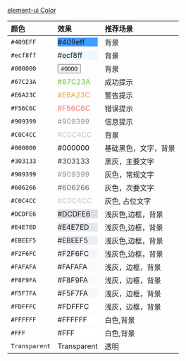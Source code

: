 [element-ui Color](https://element.eleme.cn/#/zh-CN/component/color)

颜色|效果|推荐场景
:---|:---|:---
`#409EFF`|<div style="background-color:#409eff;">#409eff</div>|背景
`#ecf8ff`|<div style="background-color:#ecf8ff;">#ecf8ff</div>|背景
`#000000`|<button style="color:#000000;">#0000</button>|背景
`#67C23A`|<font color="#67C23A">#67C23A</font>| 成功提示
`#E6A23C`|<font color="#E6A23C">#E6A23C</font>| 警告提示
`#F56C6C`|<font color="#F56C6C">#F56C6C</font>| 错误提示
`#909399`|<font color="#909399">#909399</font>| 信息提示
`#C0C4CC`|<font color="#C0C4CC">#C0C4CC</font>| 背景
`#000000`|<font color="#000000">#000000</font>| 基础黑色，文字，背景
`#303133`|<font color="#303133">#303133</font>| 黑灰，主要文字
`#909399`|<font color="#909399">#909399</font>| 灰色，常规文字
`#606266`|<font color="#606266">#606266</font>| 灰色，次要文字
`#C0C4CC`|<font color="#C0C4CC">#C0C4CC</font>| 灰色, 占位文字
`#DCDFE6`|<div style="background-color:#DCDFE6">#DCDFE6</div>| 浅灰色,边框，背景
`#E4E7ED`|<div style="background-color:#E4E7ED">#E4E7ED</div>| 浅灰色,边框，背景
`#EBEEF5`|<div style="background-color:#EBEEF5">#EBEEF5</div>| 浅灰色,边框，背景
`#F2F6FC`|<div style="background-color:#F2F6FC">#F2F6FC</div>| 浅灰色,边框，背景
`#FAFAFA`|<div style="background-color:#FAFAFA">#FAFAFA</div>| 浅灰，边框，背景
`#F8F9FA`|<div style="background-color:#F8F9FA">#F8F9FA</div>| 浅灰，边框，背景
`#F5F7FA`|<div style="background-color:#F5F7FA">#F5F7FA</div>| 浅灰，边框，背景
`#FDFFFC`|<div style="background-color:#FDFFFC">#FDFFFC</div>| 浅灰，边框，背景
`#FFFFFF`|<div style="background-color:#FFFFFF">#FFFFFF</div>| 白色,背景
`#FFF`|<div style="background-color:#FFF">#FFF</div>| 白色,背景
`Transparent`|<font color="Transparent">Transparent</font>| 透明

